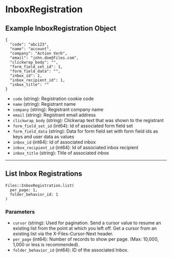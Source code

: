 # InboxRegistration

## Example InboxRegistration Object

```
{
  "code": "abc123",
  "name": "account",
  "company": "Action Verb",
  "email": "john.doe@files.com",
  "clickwrap_body": "",
  "form_field_set_id": 1,
  "form_field_data": "",
  "inbox_id": 1,
  "inbox_recipient_id": 1,
  "inbox_title": ""
}
```

* `code` (string): Registration cookie code
* `name` (string): Registrant name
* `company` (string): Registrant company name
* `email` (string): Registrant email address
* `clickwrap_body` (string): Clickwrap text that was shown to the registrant
* `form_field_set_id` (int64): Id of associated form field set
* `form_field_data` (string): Data for form field set with form field ids as keys and user data as values
* `inbox_id` (int64): Id of associated inbox
* `inbox_recipient_id` (int64): Id of associated inbox recipient
* `inbox_title` (string): Title of associated inbox


---

## List Inbox Registrations

```
Files::InboxRegistration.list(
  per_page: 1, 
  folder_behavior_id: 1
)
```

### Parameters

* `cursor` (string): Used for pagination.  Send a cursor value to resume an existing list from the point at which you left off.  Get a cursor from an existing list via the X-Files-Cursor-Next header.
* `per_page` (int64): Number of records to show per page.  (Max: 10,000, 1,000 or less is recommended).
* `folder_behavior_id` (int64): ID of the associated Inbox.
